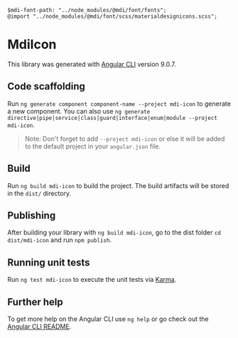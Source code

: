 ```
$mdi-font-path: "../node_modules/@mdi/font/fonts";
@import "../node_modules/@mdi/font/scss/materialdesignicons.scss";
```

# MdiIcon

This library was generated with [Angular CLI](https://github.com/angular/angular-cli) version 9.0.7.

## Code scaffolding

Run `ng generate component component-name --project mdi-icon` to generate a new component. You can also use `ng generate directive|pipe|service|class|guard|interface|enum|module --project mdi-icon`.
> Note: Don't forget to add `--project mdi-icon` or else it will be added to the default project in your `angular.json` file. 

## Build

Run `ng build mdi-icon` to build the project. The build artifacts will be stored in the `dist/` directory.

## Publishing

After building your library with `ng build mdi-icon`, go to the dist folder `cd dist/mdi-icon` and run `npm publish`.

## Running unit tests

Run `ng test mdi-icon` to execute the unit tests via [Karma](https://karma-runner.github.io).

## Further help

To get more help on the Angular CLI use `ng help` or go check out the [Angular CLI README](https://github.com/angular/angular-cli/blob/master/README.md).
